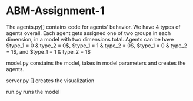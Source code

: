 # ABM-Assignment-1

The agents.py[] contains code for agents' behavior. We have 4 types of agents overall. Each agent gets assigned one of two groups in each dimension, in a model with two dimensions total. Agents can be have $type_1 = 0 & type_2 = 0$,  $type_1 = 1 & type_2 = 0$, $type_1 = 0 & type_2 = 1$, and $type_1 = 1 & type_2 = 1$

model.py constains the model, takes in model parameters and creates the agents. 

server.py [] creates the visualization

run.py runs the model

